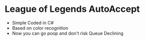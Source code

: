 # League of Legends AutoAccept

- Simple Coded in C#
- Based on color recognition
- Now you can go poop and don't risk Queue Declining
